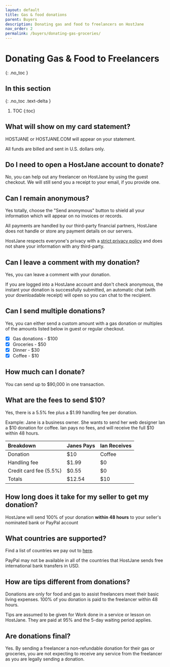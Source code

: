 ```yaml
---
layout: default
title: Gas & food donations
parent: Buyers
description: Donating gas and food to freelancers on HostJane
nav_order: 2
permalink: /buyers/donating-gas-groceries/
---
```


# Donating Gas & Food to Freelancers
{: .no_toc }

## In this section
{: .no_toc .text-delta }

1. TOC
{:toc}

## What will show on my card statement?

HOSTJANE or HOSTJANE.COM will appear on your statement.

<span class="green">All funds are billed and sent in U.S. dollars only.</span>

## Do I need to open a HostJane account to donate?

No, you can help out any freelancer on HostJane by using the guest checkout. We will still send you a receipt to your email, if you provide one.

## Can I remain anonymous?

Yes totally, choose the "Send anonymous" button to shield all your information which will appear on no invoices or records.

<span class="green">All payments are handled by our third-party financial partners, HostJane does not handle or store any payment details on our servers.</span>

HostJane respects everyone's privacy with a [strict privacy policy](https://www.hostjane.com/legal/privacy/) and does not share your information with any third-party.

## Can I leave a comment with my donation?

Yes, you can leave a comment with your donation. 

If you are logged into a HostJane account and don't check anonymous, the instant your donation is successfully submitted, an automatic chat (with your downloadable receipt) will open so you can chat to the recipient.

## Can I send multiple donations?

Yes, you can either send a custom amount with a gas donation or multiples of the amounts listed below in guest or regular checkout.

- [x] Gas donations - $100
- [x] Groceries - $50
- [x] Dinner - $30
- [x] Coffee - $10

## How much can I donate?

You can send up to $90,000 in one transaction.

## What are the fees to send $10?

<span class="blue">Yes, there is a 5.5% fee plus a $1.99 handling fee per donation.<span>

Example: Jane is a business owner. She wants to send her web designer Ian a $10 donation for coffee. Ian pays no fees, and will receive the full $10 within 48 hours.

| Breakdown       | Janes Pays       | Ian Receives |
|:-------------|:------------------|:------|
| Donation           | $10 | Coffee  |
| Handling fee | $1.99   | $0  |
| Credit card fee (5.5%)           | $0.55      | $0  |
| Totals           | $12.54 | $10  |

## How long does it take for my seller to get my donation?

<span class="yellow">HostJane will send 100% of your donation <strong>within 48 hours</strong> to your seller's nominated bank or PayPal account</span>

## What countries are supported?

Find a list of countries we pay out to [here](/sellers/payments-tax-credits/#country-information-for-wire-payments).

<span class="blue">PayPal may not be available in all of the countries that HostJane sends free international bank transfers in USD.</span>

## How are tips different from donations?

Donations are only for food and gas to assist freelancers meet their basic living expenses. 100% of you donation is paid to the freelancer within 48 hours.

Tips are assumed to be given for Work done in a service or lesson on HostJane. They are paid at 95% and the 5-day waiting period applies.

## Are donations final?

Yes. By sending a freelancer a non-refundable donation for their gas or groceries, you are not expecting to receive any service from the freelancer as you are legally sending a donation.